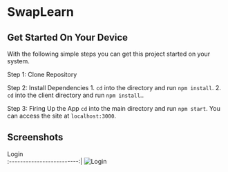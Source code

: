 # SwapLearn

## Get Started On Your Device
With the following simple steps you can get this project started on your system.

Step 1: Clone Repository

Step 2: Install Dependencies
        1. `cd` into the directory and run `npm install`.
        2. `cd` into the client directory and run `npm install`..

Step 3: Firing Up the App
        `cd` into the main directory and run `npm start`. You can access the site at `localhost:3000`.


## Screenshots

Login                     
:-------------------------:|
![Login](https://github.com/vishnu1910/tree/master/demo/login.png)  
